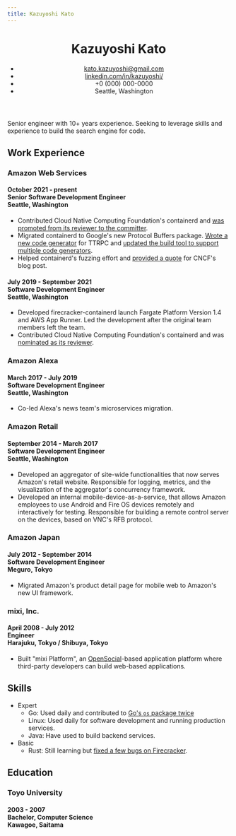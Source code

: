 ```yaml
---
title: Kazuyoshi Kato
---
```


<header>

# Kazuyoshi Kato

- [kato.kazuyoshi@gmail.com](mailto:kato.kazuyoshi@gmail.com)
- [linkedin.com/in/kazuyoshi/](https://linkedin.com/in/kazuyoshi/)
- +0 (000) 000-0000
- Seattle, Washington

</header>

Senior engineer with 10+ years experience. Seeking to leverage skills and experience to build the search engine for code.

## Work Experience

### Amazon Web Services

<h4>
<div class="years">October 2021 - present</div>
<div class="title">Senior Software Development Engineer</div>
<div class="location">Seattle, Washington</div>
</h4>

- Contributed Cloud Native Computing Foundation's containerd and [was promoted from its reviewer to the committer](https://github.com/containerd/project/pull/84).
- Migrated containerd to Google's new Protocol Buffers package. [Wrote a new code generator](https://github.com/containerd/ttrpc/pull/96) for TTRPC and [updated the build tool to support multiple code generators](https://github.com/containerd/protobuild/pull/45).
- Helped containerd's fuzzing effort and [provided a quote](https://www.cncf.io/blog/2022/06/28/improving-security-by-fuzzing-the-cncf-landscape/) for CNCF's blog post.

<h4>
<div class="years">July 2019 - September 2021</div>
<div class="title">Software Development Engineer</div>
<div class="location">Seattle, Washington</div>
</h4>

- Developed firecracker-containerd launch Fargate Platform Version 1.4 and AWS App Runner. Led the development after the original team members left the team.
- Contributed Cloud Native Computing Foundation's containerd and was [nominated as its reviewer](https://github.com/containerd/project/pull/62).

### Amazon Alexa

<h4>
<div class="years">March 2017 - July 2019</div>
<div class="title">Software Development Engineer</div>
<div class="location">Seattle, Washington</div>
</h4>

- Co-led Alexa's news team's microservices migration.

### Amazon Retail

<h4>
<div class="years">September 2014 - March 2017</div>
<div class="title">Software Development Engineer</div>
<div class="location">Seattle, Washington</div>
</h4>

- Developed an aggregator of site-wide functionalities that now serves Amazon's retail website. Responsible for logging, metrics, and the visualization of the aggregator's concurrency framework.
- Developed an internal mobile-device-as-a-service, that allows Amazon employees to use Android and Fire OS devices remotely and interactively for testing. Responsible for building a remote control server on the devices, based on VNC's RFB protocol.

### Amazon Japan

<h4>
<div class="years">July 2012 - September 2014</div>
<div class="title">Software Development Engineer</div>
<div class="location">Meguro, Tokyo</div>
</h4>

- Migrated Amazon's product detail page for mobile web to Amazon's new UI framework.

### mixi, Inc.

<h4>
<div class="years">April 2008 - July 2012</div>
<div class="title">Engineer</div>
<div class="location">Harajuku, Tokyo / Shibuya, Tokyo</div>
</h4>

- Built "mixi Platform", an [OpenSocial](https://en.wikipedia.org/wiki/OpenSocial)-based application platform where third-party developers can build web-based applications.

## Skills

- Expert
  - Go: Used daily and contributed to [Go's `os` package twice](https://github.com/golang/go/commits?author=kzys)
  - Linux: Used daily for software development and running production services.
  - Java: Have used to build backend services.
- Basic
  - Rust: Still learning but [fixed a few bugs on Firecracker](https://github.com/firecracker-microvm/firecracker/commits?author=kzys).

## Education

### Toyo University

<h4>
<div class="years">2003 - 2007</div>
<div class="title">Bachelor, Computer Science</div>
<div class="location">Kawagoe, Saitama</div>
</h4>
